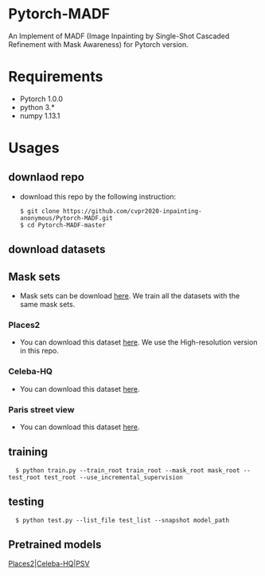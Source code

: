 # Pytorch-MADF

An Implement of MADF (Image Inpainting by Single-Shot Cascaded Refinement with Mask Awareness) for Pytorch version.

# Requirements
  - Pytorch 1.0.0
  - python 3.*
  - numpy 1.13.1
  
  
# Usages
  ## downlaod repo
  - download this repo by the following instruction:
  
        $ git clone https://github.com/cvpr2020-inpainting-anonymous/Pytorch-MADF.git
        $ cd Pytorch-MADF-master
      
  ## download datasets
  
  ## Mask sets
  - Mask sets can be download [here](https://nv-adlr.github.io/publication/partialconv-inpainting). We train all the datasets with the same mask sets.


  ### Places2
  - You can download this dataset [here](http://places2.csail.mit.edu/download.html). We use the High-resolution version in this repo.
    
  
  ### Celeba-HQ
  - You can download this dataset [here]().
  
  ### Paris street view
  - You can download this dataset [here]().
 
  ## training
  
      $ python train.py --train_root train_root --mask_root mask_root --test_root test_root --use_incremental_supervision  
      
  ## testing
  
      $ python test.py --list_file test_list --snapshot model_path
      
  ## Pretrained models
  [Places2](https://drive.google.com/open?id=10iXhPEiOiNzTbM-Yc1GRy2-D9Xjmd1cI)|[Celeba-HQ]()|[PSV]()
